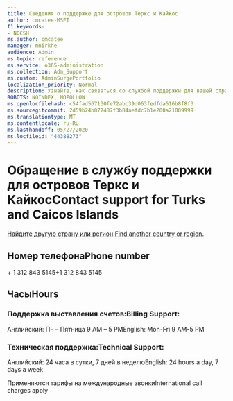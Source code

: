 ```yaml
---
title: Сведения о поддержке для островов Теркс и Кайкос
author: cmcatee-MSFT
f1.keywords:
- NOCSH
ms.author: cmcatee
manager: mnirkhe
audience: Admin
ms.topic: reference
ms.service: o365-administration
ms.collection: Adm_Support
ms.custom: AdminSurgePortfolio
localization_priority: Normal
description: Узнайте, как связаться со службой поддержки для вашей страны или региона.
ROBOTS: NOINDEX, NOFOLLOW
ms.openlocfilehash: c54fad567130fe72abc39d063fedfda616b8f8f3
ms.sourcegitcommit: 2d59b24b877487f3b84aefdc7b1e200a21009999
ms.translationtype: MT
ms.contentlocale: ru-RU
ms.lasthandoff: 05/27/2020
ms.locfileid: "44388273"
---
```

# <a name="contact-support-for-turks-and-caicos-islands"></a><span data-ttu-id="3957f-103">Обращение в службу поддержки для островов Теркс и Кайкос</span><span class="sxs-lookup"><span data-stu-id="3957f-103">Contact support for Turks and Caicos Islands</span></span>

<span data-ttu-id="3957f-104">[Найдите другую страну или регион](../contact-support-for-business-products.md).</span><span class="sxs-lookup"><span data-stu-id="3957f-104">[Find another country or region](../contact-support-for-business-products.md).</span></span>

## <a name="phone-number"></a><span data-ttu-id="3957f-105">Номер телефона</span><span class="sxs-lookup"><span data-stu-id="3957f-105">Phone number</span></span>
<span data-ttu-id="3957f-106">+ 1 312 843 5145</span><span class="sxs-lookup"><span data-stu-id="3957f-106">+1 312 843 5145</span></span>

## <a name="hours"></a><span data-ttu-id="3957f-107">Часы</span><span class="sxs-lookup"><span data-stu-id="3957f-107">Hours</span></span>
### <a name="billing-support"></a><span data-ttu-id="3957f-108">Поддержка выставления счетов:</span><span class="sxs-lookup"><span data-stu-id="3957f-108">Billing Support:</span></span>

<span data-ttu-id="3957f-109">Английский: Пн – Пятница 9 AM – 5 PM</span><span class="sxs-lookup"><span data-stu-id="3957f-109">English: Mon-Fri 9 AM-5 PM</span></span>

### <a name="technical-support"></a><span data-ttu-id="3957f-110">Техническая поддержка:</span><span class="sxs-lookup"><span data-stu-id="3957f-110">Technical Support:</span></span>

<span data-ttu-id="3957f-111">Английский: 24 часа в сутки, 7 дней в неделю</span><span class="sxs-lookup"><span data-stu-id="3957f-111">English: 24 hours a day, 7 days a week</span></span>

<span data-ttu-id="3957f-112">Применяются тарифы на международные звонки</span><span class="sxs-lookup"><span data-stu-id="3957f-112">International call charges apply</span></span>
